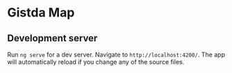 # Gistda Map

## Development server

Run `ng serve` for a dev server. Navigate to `http://localhost:4200/`. The app will automatically reload if you change any of the source files.
